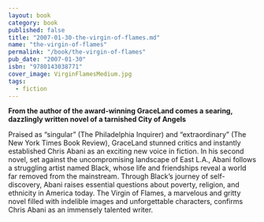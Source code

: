 ```yaml
---
layout: book
category: book
published: false
title: "2007-01-30-the-virgin-of-flames.md"
name: "the-virgin-of-flames"
permalink: "/book/the-virgin-of-flames"
pub_date: "2007-01-30"
isbn: "9780143038771"
cover_image: VirginFlamesMedium.jpg
tags: 
  - fiction
---
```


**From the author of the award-winning GraceLand comes a searing, dazzlingly written novel of a tarnished City of Angels**

Praised as “singular” (The Philadelphia Inquirer) and “extraordinary” (The New York Times Book Review), GraceLand stunned critics and instantly established Chris Abani as an exciting new voice in fiction. In his second novel, set against the uncompromising landscape of East L.A., Abani follows a struggling artist named Black, whose life and friendships reveal a world far removed from the mainstream. Through Black’s journey of self- discovery, Abani raises essential questions about poverty, religion, and ethnicity in America today. The Virgin of Flames, a marvelous and gritty novel filled with indelible images and unforgettable characters, confirms Chris Abani as an immensely talented writer.
